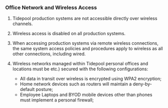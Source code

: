 ### Office Network and Wireless Access

1. Tidepool production systems are not accessible directly over wireless
   channels.
2. Wireless access is disabled on all production systems.
3. When accessing production systems via remote wireless connections, the same
   system access policies and procedures apply to wireless as all other
   connections, including wired.
4. Wireless networks managed within Tidepool personal offices and locations must be
   etc.) secured with the following configurations:

    * All data in transit over wireless is encrypted using WPA2 encryption;
    * Home network devices such as routers will maintain a deny-by-default posture;
    * Employee Laptops and BYOD mobile devices other than phones must implement a personal firewall;

